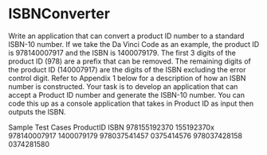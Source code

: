 # ISBNConverter

Write an application that can convert a product ID number to a standard ISBN-10 number.
If we take the Da Vinci Code as an example, the product ID is 978140007917 and the ISBN is
1400079179. The first 3 digits of the product ID (978) are a prefix that can be removed. The
remaining digits of the product ID (140007917) are the digits of the ISBN excluding the error
control digit.
Refer to Appendix 1 below for a description of how an ISBN number is constructed.
Your task is to develop an application that can accept a Product ID number and generate the
ISBN-10 number.
You can code this up as a console application that takes in Product ID as input then outputs the
ISBN.

Sample Test Cases
ProductID ISBN
978155192370 155192370x
978140007917 1400079179
978037541457 0375414576
978037428158 0374281580
